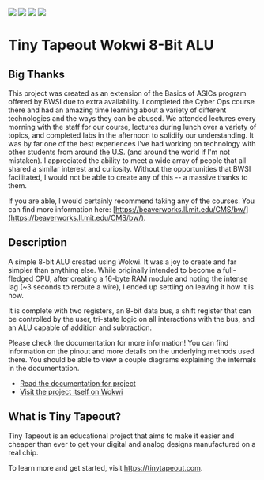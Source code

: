 ![](../../workflows/gds/badge.svg) ![](../../workflows/docs/badge.svg) ![](../../workflows/wokwi_test/badge.svg) ![](../../workflows/fpga/badge.svg)

# Tiny Tapeout Wokwi 8-Bit ALU 

## Big Thanks

This project was created as an extension of the Basics of ASICs program offered by BWSI due to extra availability. I completed the Cyber Ops course there and had an amazing time learning about a variety of different technologies and the ways they can be abused. We attended lectures every morning with the staff for our course, lectures during lunch over a variety of topics, and completed labs in the afternoon to solidify our understanding. It was by far one of the best experiences I've had working on technology with other students from around the U.S. (and around the world if I'm not mistaken). I appreciated the ability to meet a wide array of people that all shared a similar interest and curiosity. Without the opportunities that BWSI facilitated, I would not be able to create any of this -- a massive thanks to them.

If you are able, I would certainly recommend taking any of the courses. You can find more information here: [https://beaverworks.ll.mit.edu/CMS/bw/](https://beaverworks.ll.mit.edu/CMS/bw/).

## Description

A simple 8-bit ALU created using Wokwi. It was a joy to create and far simpler than anything else. While originally intended to become a full-fledged CPU, after creating a 16-byte RAM module and noting the intense lag (~3 seconds to reroute a wire), I ended up settling on leaving it how it is now.

It is complete with two registers, an 8-bit data bus, a shift register that can be controlled by the user, tri-state logic on all interactions with the bus, and an ALU capable of addition and subtraction.

Please check the documentation for more information! You can find information on the pinout and more details on the underlying methods used there. You should be able to view a couple diagrams explaining the internals in the documentation.

- [Read the documentation for project](docs/info.md)
- [Visit the project itself on Wokwi](https://wokwi.com/projects/407852791999030273)

## What is Tiny Tapeout?

Tiny Tapeout is an educational project that aims to make it easier and cheaper than ever to get your digital and analog designs manufactured on a real chip.

To learn more and get started, visit https://tinytapeout.com.
